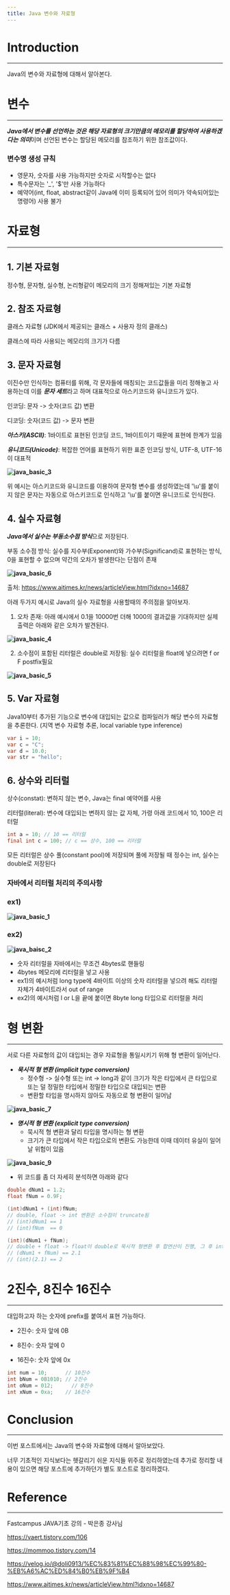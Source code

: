 ```yaml
---
title: Java 변수와 자료형
---
```




# Introduction

---

Java의 변수와 자료형에 대해서 알아본다.



# 변수

---

***Java에서 변수를 선언하는 것은 해당 자료형의 크기만큼의 메모리를 할당하여 사용하겠다는 의미***이며 선언된 변수는 할당된 메모리를 참조하기 위한 참조값이다.

### 변수명 생성 규칙

- 영문자, 숫자를 사용 가능하지만 숫자로 시작할수는 없다
- 특수문자는 '_', '$'만 사용 가능하다
- 예약어(int, float, abstract같이 Java에 이미 등록되어 있어 의미가 약속되어있는 명령어) 사용 불가



# 자료형

---

## 1. 기본 자료형

정수형, 문자형, 실수형, 논리형같이 메모리의 크기 정해져있는 기본 자료형



## 2. 참조 자료형

클래스 자료형 (JDK에서 제공되는 클래스 + 사용자 정의 클래스)

클래스에 따라 사용되는 메모리의 크기가 다름



## 3. 문자 자료형

이진수만 인식하는 컴퓨터를 위해, 각 문자들에 매칭되는 코드값들을 미리 정해놓고 사용하는데 이를 ***문자 세트***라고 하며 대표적으로 아스키코드와 유니코드가 있다.

인코딩: 문자 -> 숫자(코드 값) 변환

디코딩: 숫자(코드 값) -> 문자 변환 

***아스키(ASCII)***: 1바이트로 표현된 인코딩 코드, 1바이트이기 때문에 표현에 한계가 있음

***유니코드(Unicode)***: 복잡한 언어를 표현하기 위한 표준 인코딩 방식, UTF-8, UTF-16이 대표적

**![java_basic_3](../assets/images/23-03-15-Java-Basic(2)/java_basic_3.png)**

위 예시는 아스키코드와 유니코드를 이용하여 문자형 변수를 생성하였는데 '\u'를 붙이지 않은 문자는 자동으로 아스키코드로 인식하고 '\u'를 붙이면 유니코드로 인식한다.



## 4. 실수 자료형

***Java에서 실수는 부동소수점 방식***으로 저장된다.

부동 소수점 방식: 실수를 지수부(Exponent)와 가수부(Significand)로 표현하는 방식, 0을 표현할 수 없으며 약간의 오차가 발생한다는 단점이 존재

**![java_basic_6](../assets/images/23-03-15-Java-Basic(2)/java_basic_6.png)**

출처: https://www.aitimes.kr/news/articleView.html?idxno=14687

아래 두가지 예시로 Java의 실수 자료형을 사용할때의 주의점을 알아보자.

1. 오차 존재: 아래 예시에서 0.1을 10000번 더해 1000의 결과값을 기대하지만 실제 출력은 아래와 같은 오차가 발견된다.

**![java_basic_4](../assets/images/23-03-15-Java-Basic(2)/java_basic_4.png)**

2. 소수점이 포함된 리터럴은 double로 저장됨: 실수 리터럴을 float에 넣으려면 f or F postfix필요

**![java_basic_5](../assets/images/23-03-15-Java-Basic(2)/java_basic_5.png)**



## 5. Var 자료형

Java10부터 추가된 기능으로 변수에 대입되는 값으로 컴파일러가 해당 변수의 자료형을 추론한다. (지역 변수 자료형 추론, local variable type inference)

```java
var i = 10;
var c = "C";
var d = 10.0;
var str = "hello";
```



## 6. 상수와 리터럴

상수(constat): 변하지 않는 변수, Java는 final 예약어를 사용

리터럴(literal): 변수에 대입되는 변하지 않는 값 자체, 가령 아래 코드에서 10, 100은 리터럴

```java
int a = 10; // 10 == 리터럴
final int c = 100; // c == 상수, 100 == 리터럴
```

모든 리터럴은 상수 풀(constant pool)에 저장되며 풀에 저장될 때 정수는 int, 실수는 double로 저장된다



### 자바에서 리터럴 처리의 주의사항

### **ex1)**

**![java_basic_1](../assets/images/23-03-15-Java-Basic(2)/java_basic_1.png)**

### **ex2)**

**![java_baisc_2](../assets/images/23-03-15-Java-Basic(2)/java_baisc_2.png)**

- 숫자 리터럴을 자바에서는 무조건 4bytes로 핸들링
- 4bytes 메모리에 리터럴을 넣고 사용
- ex1)의 예시처럼 long type에 4바이트 이상의 숫자 리터럴을 넣으려 해도 리터럴 자체가 4바이트라서 out of range
- ex2)의 예시처럼 l or L을 끝에 붙이면 8byte long 타입으로 리터럴을 처리



# 형 변환

---

서로 다른 자료형의 값이 대입되는 경우 자료형을 통일시키기 위해 형 변환이 일어난다.

- ***묵시적 형 변환 (implicit type conversion)***
  - 정수형 -> 실수형 또는 int -> long과 같이 크기가 작은 타입에서 큰 타입으로 또는 덜 정밀한 타입에서 정밀한 타입으로 대입되는 변환
  - 변환할 타입을 명시하지 않아도 자동으로 형 변환이 일어남

**![java_basic_7](../assets/images/23-03-15-Java-Basic(2)/java_basic_7.png)**

- ***명시적 형 변환 (explicit type conversion)***
  - 묵시적 형 변환과 달리 타입을 명시하는 형 변환
  - 크기가 큰 타입에서 작은 타입으로의 변환도 가능한데 이때 데이터 유실이 일어날 위험이 있음

**![java_basic_9](../assets/images/23-03-15-Java-Basic(2)/java_basic_9.png)**

- 위 코드를 좀 더 자세히 분석하면 아래와 같다

```java
double dNum1 = 1.2;
float fNum = 0.9F;

(int)dNum1 + (int)fNum;
// double, float -> int 변환은 소수점이 truncate됨
// (int)dNum1 == 1
// (int)fNum  == 0

(int)(dNum1 + fNum);
// double + float -> float이 double로 묵시적 형변환 후 합연산이 진행, 그 후 int형으로 명시적 형 변환되어 소수점이 truncate됨
// (dNum1 + fNum) == 2.1
// (int)(2.1) == 2
```



# 2진수, 8진수 16진수

---

대입하고자 하는 숫자에 prefix를 붙여서 표현 가능하다.

- 2진수: 숫자 앞에 0B 

- 8진수: 숫자 앞에 0

- 16진수: 숫자 앞에 0x 

```java
int num = 10;      // 10진수
int bNum = 0B1010; // 2진수
int oNum = 012;		 // 8진수
int xNum = 0xa;    // 16진수
```



#  Conclusion

---

이번 포스트에서는 Java의 변수와 자료형에 대해서 알아보았다.

 너무 기초적인 지식보다는 헷갈리기 쉬운 지식들 위주로 정리하였는데 추가로 정리할 내용이 있으면 해당 포스트에 추가하던가 별도 포스트로 정리하겠다.



# Reference

---

Fastcampus JAVA기초 강의 - 박은종 강사님

https://vaert.tistory.com/106

https://mommoo.tistory.com/14

https://velog.io/@doli0913/%EC%83%81%EC%88%98%EC%99%80-%EB%A6%AC%ED%84%B0%EB%9F%B4

https://www.aitimes.kr/news/articleView.html?idxno=14687
